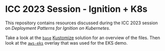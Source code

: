 # ICC 2023 Session - Ignition + K8s

This repository contains resources discussed during the ICC 2023 session on _Deployment Patterns for Ignition on Kubernetes_.

Take a look at the [`base`](base) [Kustomize][Kustomize] solution for an overview of the files.  Then look at the [`aws-eks`](aws-eks) overlay that was used for the EKS demo.

[Kustomize]: https://kubectl.docs.kubernetes.io/guides/introduction/kustomize/
